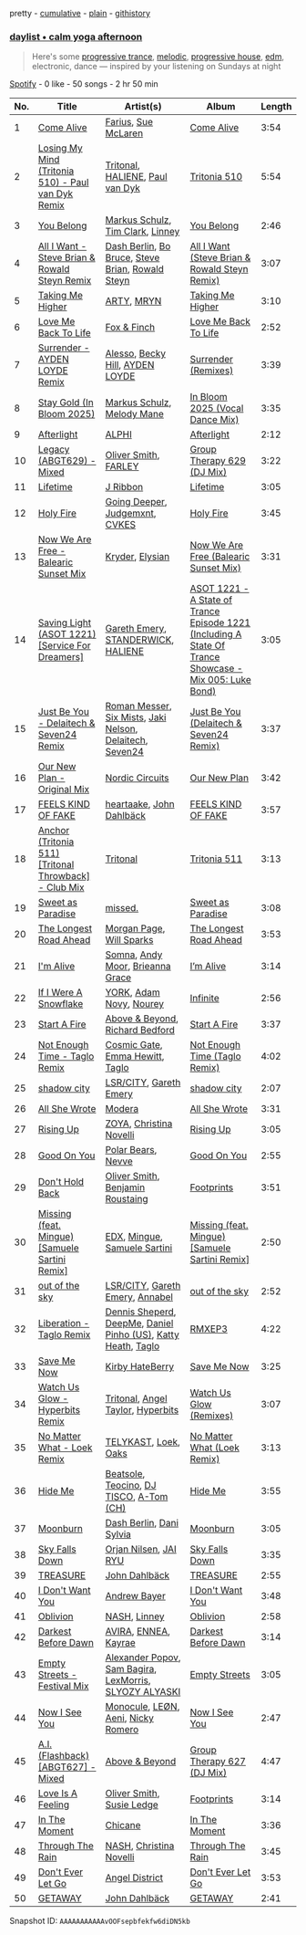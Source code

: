 pretty - [cumulative](/playlists/cumulative/37i9dQZF1EP6YuccBxUcC1.md) - [plain](/playlists/plain/37i9dQZF1EP6YuccBxUcC1) - [githistory](https://github.githistory.xyz/mdn522/spotify-playlist-archive/blob/main/playlists/plain/37i9dQZF1EP6YuccBxUcC1)

### [daylist • calm yoga afternoon](https://open.spotify.com/playlist/37i9dQZF1EP6YuccBxUcC1)

> Here's some <a href="spotify:playlist:37i9dQZF1EIdyUAC3QdkKj">progressive trance</a>, <a href="spotify:playlist:37i9dQZF1EIdfQgwgP0wD4">melodic</a>, <a href="spotify:playlist:37i9dQZF1EIfwlfJi9BTMY">progressive house</a>, <a href="spotify:playlist:37i9dQZF1EQp9BVPsNVof1">edm</a>, electronic, dance — inspired by your listening on Sundays at night

[Spotify](https://open.spotify.com/user/spotify) - 0 like - 50 songs - 2 hr 50 min

| No. | Title | Artist(s) | Album | Length |
|---|---|---|---|---|
| 1 | [Come Alive](https://open.spotify.com/track/4k1yZESM57UvOlncitFAIr) | [Farius](https://open.spotify.com/artist/76hZkywgIhbcrNft5bToXZ), [Sue McLaren](https://open.spotify.com/artist/7AzAtQ0LFRXazvHMDx620D) | [Come Alive](https://open.spotify.com/album/3pFiUQdGbhCkswKiJxDJ06) | 3:54 |
| 2 | [Losing My Mind \(Tritonia 510\) \- Paul van Dyk Remix](https://open.spotify.com/track/7kVXuSQcoyRpjtC4qHcCQY) | [Tritonal](https://open.spotify.com/artist/521qvhdobR0GzhvU6TFw76), [HALIENE](https://open.spotify.com/artist/1sKIizVYeHkGy7Tjmn9QRj), [Paul van Dyk](https://open.spotify.com/artist/7wU1naftD3lNq7rNsiDvOR) | [Tritonia 510](https://open.spotify.com/album/7b3y0xnrCyzB5wsouWvPry) | 5:54 |
| 3 | [You Belong](https://open.spotify.com/track/5Qc8QoGXGSKbvio0IhjCCn) | [Markus Schulz](https://open.spotify.com/artist/6OO0PboZcIWUWL7j2IyeoL), [Tim Clark](https://open.spotify.com/artist/40OJq58FfNTxJsJsC0fgXM), [Linney](https://open.spotify.com/artist/0vomb9Zaob10lPzxBcIiNb) | [You Belong](https://open.spotify.com/album/3K2D38GA0f8lcdMBaYZg9P) | 2:46 |
| 4 | [All I Want \- Steve Brian & Rowald Steyn Remix](https://open.spotify.com/track/7DufEABFSQTuMxI0i1QF87) | [Dash Berlin](https://open.spotify.com/artist/1xT5p0VBpnZDrvVSjX9sri), [Bo Bruce](https://open.spotify.com/artist/4N2lZcytbZifGelhVEpMeK), [Steve Brian](https://open.spotify.com/artist/4xSQ9zt3zGyyiCXazv4mhf), [Rowald Steyn](https://open.spotify.com/artist/4IPKNc0sHqlSECkJNX7moj) | [All I Want \(Steve Brian & Rowald Steyn Remix\)](https://open.spotify.com/album/35SbpLTusEfzaClWDVNlWM) | 3:07 |
| 5 | [Taking Me Higher](https://open.spotify.com/track/0UoiboSXdV8r2Yd40Oho08) | [ARTY](https://open.spotify.com/artist/1rSGNXhhYuWoq9BEz5DZGO), [MRYN](https://open.spotify.com/artist/6nvB3AlAAvRl4OGvPOPsMR) | [Taking Me Higher](https://open.spotify.com/album/3nKZqNHlPc7Vof0KMzIlVT) | 3:10 |
| 6 | [Love Me Back To Life](https://open.spotify.com/track/4xzcv9qTrfT5J0OhGprYSh) | [Fox & Finch](https://open.spotify.com/artist/192OPDXqnt1CBYqSpUWFa4) | [Love Me Back To Life](https://open.spotify.com/album/1mePonrxXcw752hfglvYyW) | 2:52 |
| 7 | [Surrender \- AYDEN LOYDE Remix](https://open.spotify.com/track/3LfkHwVMBbkjeNdYCrEdVd) | [Alesso](https://open.spotify.com/artist/4AVFqumd2ogHFlRbKIjp1t), [Becky Hill](https://open.spotify.com/artist/4EPJlUEBy49EX1wuFOvtjK), [AYDEN LOYDE](https://open.spotify.com/artist/1vBFlK5zUea6qmTKgPwKcX) | [Surrender \(Remixes\)](https://open.spotify.com/album/35f3mnl0evF9sAFBqjuWdi) | 3:39 |
| 8 | [Stay Gold \(In Bloom 2025\)](https://open.spotify.com/track/5fmaS56i3vfcQDGFjchmPl) | [Markus Schulz](https://open.spotify.com/artist/6OO0PboZcIWUWL7j2IyeoL), [Melody Mane](https://open.spotify.com/artist/48gbf4ARAxb4gb6dsQrSF7) | [In Bloom 2025 \(Vocal Dance Mix\)](https://open.spotify.com/album/1miHvScFVSB4qB14lalyeI) | 3:35 |
| 9 | [Afterlight](https://open.spotify.com/track/1l2DRyuo10JNWBJjuzi2dJ) | [ALPHI](https://open.spotify.com/artist/6TUS92w9xO24LS2EzuRR2M) | [Afterlight](https://open.spotify.com/album/4R12f4E4q6Z37kBmHsAmAW) | 2:12 |
| 10 | [Legacy \(ABGT629\) \- Mixed](https://open.spotify.com/track/6zE3CZ07FMsqmrDTswd5qu) | [Oliver Smith](https://open.spotify.com/artist/2Npo4Cfm48M2uKlvxiXMic), [FARLEY](https://open.spotify.com/artist/7uYA1SvZLemlrGJxyqdf4O) | [Group Therapy 629 \(DJ Mix\)](https://open.spotify.com/album/3UOPDiiV566Lu0mwaXQkQQ) | 3:22 |
| 11 | [Lifetime](https://open.spotify.com/track/4fngEmw1UWrEomobMMONyL) | [J Ribbon](https://open.spotify.com/artist/0d3EDVe5qgeW2UnrPgPhsk) | [Lifetime](https://open.spotify.com/album/3YYhyx9KGWk1wPwU01tbdW) | 3:05 |
| 12 | [Holy Fire](https://open.spotify.com/track/4urJjSHOMohBZDVbPZQhXg) | [Going Deeper](https://open.spotify.com/artist/2SHmJ9pvh1h1TXu2WulzL4), [Judgemxnt](https://open.spotify.com/artist/0WUYHL7uHrwxs5bFonQhx8), [CVKES](https://open.spotify.com/artist/2PYMNvpLZutThqaIsENonf) | [Holy Fire](https://open.spotify.com/album/2RkDmQ8yMVAc5u8nfUEvDT) | 3:45 |
| 13 | [Now We Are Free \- Balearic Sunset Mix](https://open.spotify.com/track/0e3ZJ3tdBYBb6psA36nccV) | [Kryder](https://open.spotify.com/artist/1xfLBmx0n8DQri9HxJsq9O), [Elysian](https://open.spotify.com/artist/6IPtgWMGTP1ZVcfMeo0XlO) | [Now We Are Free \(Balearic Sunset Mix\)](https://open.spotify.com/album/39TPlCvpO5WxxJ1dNTQaS2) | 3:31 |
| 14 | [Saving Light \(ASOT 1221\) \[Service For Dreamers\]](https://open.spotify.com/track/2u5R0OMZhl9G7xTuvk1J1M) | [Gareth Emery](https://open.spotify.com/artist/0hprEC0nsWuQPSHag1O2Vi), [STANDERWICK](https://open.spotify.com/artist/6mLXfZ1OfXde8Iy9BfKoHE), [HALIENE](https://open.spotify.com/artist/1sKIizVYeHkGy7Tjmn9QRj) | [ASOT 1221 \- A State of Trance Episode 1221 \(Including A State Of Trance Showcase \- Mix 005: Luke Bond\)](https://open.spotify.com/album/4M3sGR8j7Slbj6Gs5UXy5h) | 3:05 |
| 15 | [Just Be You \- Delaitech & Seven24 Remix](https://open.spotify.com/track/541INGFtsTGhXyQa0IdOt7) | [Roman Messer](https://open.spotify.com/artist/25DnzR3jtrD8StkyyRCvHR), [Six Mists](https://open.spotify.com/artist/0vdDEioIxzwNO0jO4DYnTL), [Jaki Nelson](https://open.spotify.com/artist/7oz4dlYyj9jadcbGJq1jwx), [Delaitech](https://open.spotify.com/artist/2j5gg4S7J8lkDrT3VI3z0t), [Seven24](https://open.spotify.com/artist/5IXYo9w7gGGHL9djeFyFi7) | [Just Be You \(Delaitech & Seven24 Remix\)](https://open.spotify.com/album/7z18SJNRSINl1iLEfO2Wa1) | 3:37 |
| 16 | [Our New Plan \- Original Mix](https://open.spotify.com/track/1FFuRWZjt3rHTIYmnaRk0h) | [Nordic Circuits](https://open.spotify.com/artist/64BdpbQKDflwbJYT3HNLVA) | [Our New Plan](https://open.spotify.com/album/67GA5frlLspd0Vppmuw6Ij) | 3:42 |
| 17 | [FEELS KIND OF FAKE](https://open.spotify.com/track/7E1uKRXeNvOIeLXqNv0MBd) | [heartaake](https://open.spotify.com/artist/57vkczkmC48439UWdL7oJa), [John Dahlbäck](https://open.spotify.com/artist/15xvsJMf8phaNa1LYvL9Qv) | [FEELS KIND OF FAKE](https://open.spotify.com/album/2mFr343tvsfBGBxH7s4NEU) | 3:57 |
| 18 | [Anchor \(Tritonia 511\) \[Tritonal Throwback\] \- Club Mix](https://open.spotify.com/track/7tqbyPJ05JbgoDrVJYTV9i) | [Tritonal](https://open.spotify.com/artist/521qvhdobR0GzhvU6TFw76) | [Tritonia 511](https://open.spotify.com/album/4k4ACly49qSanYAf7Tcf4I) | 3:13 |
| 19 | [Sweet as Paradise](https://open.spotify.com/track/1LamKXZaBNe6UWgyX929FU) | [missed.](https://open.spotify.com/artist/3QH4U1cl3vgR0l7JsE19jd) | [Sweet as Paradise](https://open.spotify.com/album/09hC0H5Pbxs90jiIQGnENJ) | 3:08 |
| 20 | [The Longest Road Ahead](https://open.spotify.com/track/5fnzgW7makqBbHDa05X1GR) | [Morgan Page](https://open.spotify.com/artist/1N9n8MSxrr4Emhb566493b), [Will Sparks](https://open.spotify.com/artist/1u7OVFmWah4wQhOPIbUb8U) | [The Longest Road Ahead](https://open.spotify.com/album/5TOnyYfdQcJB1woua1596h) | 3:53 |
| 21 | [I'm Alive](https://open.spotify.com/track/4PeGD915fRUugtOsyVL3ag) | [Somna](https://open.spotify.com/artist/1497VRGLDSi0Tb1sPill0K), [Andy Moor](https://open.spotify.com/artist/0Fn4agIyGMwQsKHrx1i8Dn), [Brieanna Grace](https://open.spotify.com/artist/5tpQ8DM8YGZRtBI0zyxTwg) | [I’m Alive](https://open.spotify.com/album/3QNDlVWHzOABuBmc41XyKk) | 3:14 |
| 22 | [If I Were A Snowflake](https://open.spotify.com/track/3laA0IcieaJmzNSqjaKTWK) | [YORK](https://open.spotify.com/artist/20L5MecnuNujUE6imrfK0Q), [Adam Novy](https://open.spotify.com/artist/1aIdxkNvHvEhV358OjRHqT), [Nourey](https://open.spotify.com/artist/29eCbkd3VZXMgG5Ggyuaog) | [Infinite](https://open.spotify.com/album/4K05DBa0FLHbPRNQCWuJvZ) | 2:56 |
| 23 | [Start A Fire](https://open.spotify.com/track/1JRT85GUkv47WyVRwnIEA9) | [Above & Beyond](https://open.spotify.com/artist/10gzBoINW3cLJfZUka8Zoe), [Richard Bedford](https://open.spotify.com/artist/5JbD3IL6449LrMT8ct6KTB) | [Start A Fire](https://open.spotify.com/album/7qViCh6TgkVwJJdIyKkCmi) | 3:37 |
| 24 | [Not Enough Time \- Taglo Remix](https://open.spotify.com/track/2BcnHF2fWHgdAHKR3lMtJV) | [Cosmic Gate](https://open.spotify.com/artist/6ySxYu68zTsO5ghsThpGtS), [Emma Hewitt](https://open.spotify.com/artist/1t65YxEAtU3iii6bCzSGF8), [Taglo](https://open.spotify.com/artist/4dQDfHDSlal2ceGhs4ZQTD) | [Not Enough Time \(Taglo Remix\)](https://open.spotify.com/album/6ILlIBGoO5m4qEckh2356e) | 4:02 |
| 25 | [shadow city](https://open.spotify.com/track/1SS2p186NpIHSO2AZKRZdn) | [LSR/CITY](https://open.spotify.com/artist/0YQ22xAzgefaKw8vKCAEp2), [Gareth Emery](https://open.spotify.com/artist/0hprEC0nsWuQPSHag1O2Vi) | [shadow city](https://open.spotify.com/album/76zmIai1VNeCOHJMmvR4ir) | 2:07 |
| 26 | [All She Wrote](https://open.spotify.com/track/37T8XtJ3b5ekXOQNjPa1Oy) | [Modera](https://open.spotify.com/artist/5srbzu0tyZ1Wb1HgDOqVFj) | [All She Wrote](https://open.spotify.com/album/5x4QqmmAIJpBNeQkMdJksu) | 3:31 |
| 27 | [Rising Up](https://open.spotify.com/track/7g6P9vOniE7KkD40TDqatX) | [ZOYA](https://open.spotify.com/artist/5eqThkuR9VjiLuYfzESTp7), [Christina Novelli](https://open.spotify.com/artist/1dbzT291PCwwYJK0l3Tr1n) | [Rising Up](https://open.spotify.com/album/30HnQZ9oCFT8FhwbwdnrlZ) | 3:05 |
| 28 | [Good On You](https://open.spotify.com/track/0RGcKxmbyP34HBeNdsbUkW) | [Polar Bears](https://open.spotify.com/artist/0Ec3BmyWtzjCid5QjMGmRI), [Nevve](https://open.spotify.com/artist/3RTklnRcfHgkQJwFpgOq3t) | [Good On You](https://open.spotify.com/album/04nq9JW6YcDNw9Sn891uvs) | 2:55 |
| 29 | [Don't Hold Back](https://open.spotify.com/track/5qZsWasCA9yYkW2IRnWmh5) | [Oliver Smith](https://open.spotify.com/artist/2Npo4Cfm48M2uKlvxiXMic), [Benjamin Roustaing](https://open.spotify.com/artist/5soL2yvcsjVjFBaAF4gcdI) | [Footprints](https://open.spotify.com/album/3lD2gx9qt85wDmbYOc1lar) | 3:51 |
| 30 | [Missing \(feat\. Mingue\) \[Samuele Sartini Remix\]](https://open.spotify.com/track/4Vf6nFrtDKNNzpVmON3q1N) | [EDX](https://open.spotify.com/artist/7GMot9WvBYqhhJz92vhBp6), [Mingue](https://open.spotify.com/artist/4esHHdhDN4oeg9zYkAFpUs), [Samuele Sartini](https://open.spotify.com/artist/1mDmwVhkzWBBCC8WDpg7qh) | [Missing \(feat\. Mingue\) \[Samuele Sartini Remix\]](https://open.spotify.com/album/0Fu2mz4HLvhaC08tZMSnzh) | 2:50 |
| 31 | [out of the sky](https://open.spotify.com/track/0dIVdVHRcWUJJfgDI739ju) | [LSR/CITY](https://open.spotify.com/artist/0YQ22xAzgefaKw8vKCAEp2), [Gareth Emery](https://open.spotify.com/artist/0hprEC0nsWuQPSHag1O2Vi), [Annabel](https://open.spotify.com/artist/4zR2t8bagib4ozydVgb93l) | [out of the sky](https://open.spotify.com/album/6yEMd5NnvafCdRw5j1bcpq) | 2:52 |
| 32 | [Liberation \- Taglo Remix](https://open.spotify.com/track/6WQNHkcjfvdn2zK0MP9zDy) | [Dennis Sheperd](https://open.spotify.com/artist/1wzytoanlxHqWXGCpUxnbY), [DeepMe](https://open.spotify.com/artist/5HeLw0rQ24nui6wcEQeLly), [Daniel Pinho \(US\)](https://open.spotify.com/artist/4Jn2BlQGUmQN1Ex9rGn0iS), [Katty Heath](https://open.spotify.com/artist/31cvPCTwxqNl84W1pMYUtv), [Taglo](https://open.spotify.com/artist/4dQDfHDSlal2ceGhs4ZQTD) | [RMXEP3](https://open.spotify.com/album/2Q4QCnTwslSr7zybHT1UDl) | 4:22 |
| 33 | [Save Me Now](https://open.spotify.com/track/06Jjl94QzzcyBoPN718X7N) | [Kirby HateBerry](https://open.spotify.com/artist/1Gdd5KJ9QVS9iwvt8Qn7on) | [Save Me Now](https://open.spotify.com/album/1en6buAZwrQPVtdlPOHyyJ) | 3:25 |
| 34 | [Watch Us Glow \- Hyperbits Remix](https://open.spotify.com/track/0Bn0J79iBTpo64euvSpB8D) | [Tritonal](https://open.spotify.com/artist/521qvhdobR0GzhvU6TFw76), [Angel Taylor](https://open.spotify.com/artist/6D5xkX8ecb4bGccXqtDI63), [Hyperbits](https://open.spotify.com/artist/5HYYXGs19FM9JuSjmoE88Y) | [Watch Us Glow \(Remixes\)](https://open.spotify.com/album/75wlj5vLmQ018IRS911tEp) | 3:07 |
| 35 | [No Matter What \- Loek Remix](https://open.spotify.com/track/5TVNMlx8VXFJ5xrrHY0rUY) | [TELYKAST](https://open.spotify.com/artist/7vWC03wqXwUqjPON8hc1tz), [Loek](https://open.spotify.com/artist/2JOvOzmVfZf99AJBtjemm0), [Oaks](https://open.spotify.com/artist/1X2sRzO3K7Uvry9JWbG2iO) | [No Matter What \(Loek Remix\)](https://open.spotify.com/album/7b3o9sudZtdS6gBX4GfhcG) | 3:13 |
| 36 | [Hide Me](https://open.spotify.com/track/7aSUHMo1obaQPKWI7hgK6f) | [Beatsole](https://open.spotify.com/artist/6Gs2jNsD9XkEYUJZOSx4qk), [Teocino](https://open.spotify.com/artist/1C0AruDDrzhQ5YXITIyos9), [DJ TISCO](https://open.spotify.com/artist/52g7ZWlWaf2yqLchy2XuTh), [A\-Tom \(CH\)](https://open.spotify.com/artist/5JcX7RIB0Ugj2fmxaKFTdm) | [Hide Me](https://open.spotify.com/album/1HeLgtDbC6N2YTgJV0AC0a) | 3:55 |
| 37 | [Moonburn](https://open.spotify.com/track/4FSoe9qXKMY31gWoPPpiSk) | [Dash Berlin](https://open.spotify.com/artist/1xT5p0VBpnZDrvVSjX9sri), [Dani Sylvia](https://open.spotify.com/artist/4loap7SYpi11OpsZKnynZj) | [Moonburn](https://open.spotify.com/album/51UBRRdqCDebRQibh4Y9rt) | 3:05 |
| 38 | [Sky Falls Down](https://open.spotify.com/track/2T4LJFWzotGEoXLXYn9iGR) | [Orjan Nilsen](https://open.spotify.com/artist/1YuNQvsvOsMBm0ahbxB8qM), [JAI RYU](https://open.spotify.com/artist/1YtiawZzH3pF90C07iauWh) | [Sky Falls Down](https://open.spotify.com/album/1edxujV3pWuWlojteAYKXI) | 3:35 |
| 39 | [TREASURE](https://open.spotify.com/track/4gaDVTSAbRxIJxnU26hczZ) | [John Dahlbäck](https://open.spotify.com/artist/15xvsJMf8phaNa1LYvL9Qv) | [TREASURE](https://open.spotify.com/album/4qT8p8RIOMUPJNIwokeucf) | 2:55 |
| 40 | [I Don't Want You](https://open.spotify.com/track/06CzIM4VeYApGimQBFsK1O) | [Andrew Bayer](https://open.spotify.com/artist/5dFuu05x8SPBuymudrTBU8) | [I Don't Want You](https://open.spotify.com/album/7rDv3GYKD6zs8tcQberZDv) | 3:48 |
| 41 | [Oblivion](https://open.spotify.com/track/7226DXheo7UIwzshJEwNiB) | [NASH](https://open.spotify.com/artist/70Zt1rJ1BkEhCyJPY0wKIZ), [Linney](https://open.spotify.com/artist/0vomb9Zaob10lPzxBcIiNb) | [Oblivion](https://open.spotify.com/album/3Q3dGxm1rhGQKN501CDJzg) | 2:58 |
| 42 | [Darkest Before Dawn](https://open.spotify.com/track/0HFbRTcj37xhO7TtBduvo9) | [AVIRA](https://open.spotify.com/artist/7rznn3BVOuA5jyPB275jmS), [ENNEA](https://open.spotify.com/artist/13FyoL7CyDurBDEoONBu9J), [Kayrae](https://open.spotify.com/artist/6EVFrk3v6tpfgsx2FCPM2E) | [Darkest Before Dawn](https://open.spotify.com/album/4e6Hgq7biyQWKbpT1r7XJS) | 3:14 |
| 43 | [Empty Streets \- Festival Mix](https://open.spotify.com/track/262VdD3mqP7EA60GKB0yKt) | [Alexander Popov](https://open.spotify.com/artist/4zNhfG6i4QlfUuzt1hBGu2), [Sam Bagira](https://open.spotify.com/artist/4HGnSYqBdxV2eXZ3V2kqBW), [LexMorris](https://open.spotify.com/artist/1IE7Pib3j9e5UDbPer4W6a), [SLYOZY ALYASKI](https://open.spotify.com/artist/0Tr0UpJEixp6gHNwSMCKw2) | [Empty Streets](https://open.spotify.com/album/1Yt3KGoJYdTb4bFs5K1XBP) | 3:05 |
| 44 | [Now I See You](https://open.spotify.com/track/01ipvqWQEz6Xr5LVQLCNmA) | [Monocule](https://open.spotify.com/artist/0SURDCN1DbuW9STmuSHUaR), [LEØN](https://open.spotify.com/artist/6WZbz166GpLmnIRWrQxGYB), [Aeni](https://open.spotify.com/artist/1VBgJ5HRetfyv7SW8PQdEF), [Nicky Romero](https://open.spotify.com/artist/5ChF3i92IPZHduM7jN3dpg) | [Now I See You](https://open.spotify.com/album/1bO09VShyl7ZOeYZnHERXY) | 2:47 |
| 45 | [A.I\. \(Flashback\) \[ABGT627\] \- Mixed](https://open.spotify.com/track/1a5LhrMdfiwiE3gMKVrtZl) | [Above & Beyond](https://open.spotify.com/artist/10gzBoINW3cLJfZUka8Zoe) | [Group Therapy 627 \(DJ Mix\)](https://open.spotify.com/album/7cv1HlDHEyGX6WQKGQlmdE) | 4:47 |
| 46 | [Love Is A Feeling](https://open.spotify.com/track/0tL8uugcI2TgXSWUU7Et2D) | [Oliver Smith](https://open.spotify.com/artist/2Npo4Cfm48M2uKlvxiXMic), [Susie Ledge](https://open.spotify.com/artist/2IuTspiSwgQQs4LmvNSBIZ) | [Footprints](https://open.spotify.com/album/3lD2gx9qt85wDmbYOc1lar) | 3:14 |
| 47 | [In The Moment](https://open.spotify.com/track/5cA9YRrpjRUaK3Xxbu36zc) | [Chicane](https://open.spotify.com/artist/5GxyeQagayzZOg4UwffQlD) | [In The Moment](https://open.spotify.com/album/7CA8KPGl9QSVKV4b42BHqt) | 3:36 |
| 48 | [Through The Rain](https://open.spotify.com/track/7ugStIUkn5ADzuRovHwSp3) | [NASH](https://open.spotify.com/artist/70Zt1rJ1BkEhCyJPY0wKIZ), [Christina Novelli](https://open.spotify.com/artist/1dbzT291PCwwYJK0l3Tr1n) | [Through The Rain](https://open.spotify.com/album/5KPMBiThSiL7HwCbFP4rcC) | 3:45 |
| 49 | [Don't Ever Let Go](https://open.spotify.com/track/7exgIpmdOy2hjDNrEZDpi4) | [Angel District](https://open.spotify.com/artist/045HqayMEplh2S44FMiR6u) | [Don't Ever Let Go](https://open.spotify.com/album/46d8bcfLok4ZxiNo6JC1wH) | 3:53 |
| 50 | [GETAWAY](https://open.spotify.com/track/0amCHwdQ0rJQlEd1URdcN1) | [John Dahlbäck](https://open.spotify.com/artist/15xvsJMf8phaNa1LYvL9Qv) | [GETAWAY](https://open.spotify.com/album/3BBeFAc0n5Yy9JKaC74fJ1) | 2:41 |

Snapshot ID: `AAAAAAAAAAAvOOFsepbfekfw6diDN5kb`
